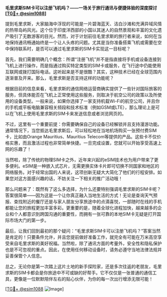 **毛里求斯SIM卡可以注册飞机吗？——一场关于旅行通讯与便捷体验的深度探讨[[TG💪+ @esim1088](https://t.me/s/esim1088)]**

提到毛里求斯，大家脑海中浮现的可能是一片碧海蓝天、洁白沙滩和充满异域风情的热带岛屿风光。这个位于印度洋西部的小国以其迷人的自然景观和丰富的文化遗产吸引了无数游客的目光。然而，对于计划前往毛里求斯的旅行者来说，如何在当地保持通讯畅通始终是一个让人头疼的问题。尤其是当你准备搭乘飞机或需要在空中保持联系时，是否可以通过毛里求斯的SIM卡实现这一目标呢？

首先，我们需要明确几个概念：所谓“注册飞机”并不是指直接将手机或设备连接到飞机上进行操作，而是指通过购买特定类型的SIM卡或服务，在飞行途中仍能使用互联网或拨打国际电话。这听起来是不是很酷？其实，这种技术已经在全球范围内逐渐普及开来。那么，毛里求斯是否支持这样的功能呢？

根据目前的信息来看，毛里求斯的通信网络运营商确实提供了一些针对国际旅客的服务，但具体能否在飞机上正常使用这些服务，则取决于航空公司的政策以及所使用的设备类型。一般来说，如果你选择了一家支持机载Wi-Fi的航空公司，并且你的手机或平板电脑兼容相关频段和技术标准（例如GSM或LTE），那么理论上是可以在飞机上使用毛里求斯的SIM卡来发送信息或者浏览网页的。

不过，这里有一个重要前提：你需要确保自己的设备已经解锁并且支持漫游功能。通常情况下，当您抵达毛里求斯后，可以轻松地在当地机场购买一张预付费SIM卡，比如由Orange Mauritius、Mauritius Telecom等提供的产品。这些卡不仅价格实惠，而且激活过程也非常简单快捷。一旦完成设置，您就可以开始享受高速上网的乐趣了！

当然啦，除了传统的物理SIM卡之外，近年来兴起的eSIM技术也为用户带来了更多便利。eSIM是一种嵌入式芯片，无需更换实体卡片即可切换不同国家和地区的网络服务。对于经常出国的人来说，这项创新无疑大大简化了他们的行程安排。如果您对这方面感兴趣的话，不妨关注一下相关的推广活动哦！

那么问题来了：既然有了这么多选择，为什么还要特别强调毛里求斯的SIM卡呢？答案很简单——因为这是一个让你真正融入当地生活的方式！无论是查询天气预报、查找附近的餐厅还是与家人朋友分享旅途中的点滴喜悦，一部随时在线的手机都能让您的旅程更加丰富多彩。更重要的是，随着全球化进程加快，越来越多的企业和个人都意识到跨国沟通的重要性，而拥有一张可靠的本地SIM卡无疑是打开国际市场大门的第一步。

最后，让我们回到最初的那个疑问：“毛里求斯SIM卡可以注册飞机吗？”答案当然是肯定的！只要条件允许，并且您提前做好准备工作，就完全有可能在万米高空享受来自毛里求斯的美好祝福。当然啦，除了通讯方面的考量外，安全性和隐私保护也是不可忽视的重点。因此，在使用任何移动设备时，请务必遵守当地法律法规并妥善保管个人信息。

总之，无论你是第一次踏上这片土地的新手探险家，还是多次往返的老朋友，毛里求斯的SIM卡都会是你旅途中不可或缺的好帮手。它不仅仅是一张普通的通信工具，更像是一位默默陪伴左右的贴心伙伴，为你的每一次出行增添无限可能！

[[TG💪+ @esim1088](https://t.me/s/esim1088) ![Image](https://i.postimg.cc/4NQfJmqS/Snipaste-2025-05-13-00-14-12.png)]